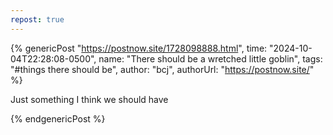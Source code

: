 ```yaml
---
repost: true
---
```


{% genericPost "https://postnow.site/1728098888.html",
    time: "2024-10-04T22:28:08-0500",
    name: "There should be a wretched little goblin",
    tags: "#things there should be",
    author: "bcj",
    authorUrl: "https://postnow.site/" %}
  <p>Just something I think we should have</p>
{% endgenericPost %}
